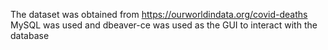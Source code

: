 The dataset was obtained from https://ourworldindata.org/covid-deaths
MySQL was used and dbeaver-ce was used as the GUI to interact with the database
